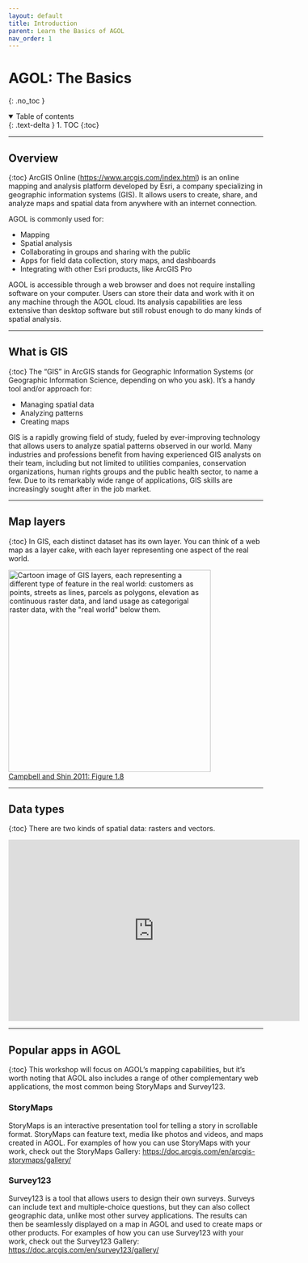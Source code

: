 ```yaml
---
layout: default
title: Introduction
parent: Learn the Basics of AGOL
nav_order: 1
---
```


# AGOL: The Basics
{: .no_toc }

<details open markdown="block">
  <summary>
    Table of contents
  </summary>
  {: .text-delta }
1. TOC
{:toc}
</details>

---

## Overview
{:toc}
ArcGIS Online (https://www.arcgis.com/index.html) is an online mapping and analysis platform developed by Esri, a company specializing in geographic information systems (GIS). It allows users to create, share, and analyze maps and spatial data from anywhere with an internet connection.

AGOL is commonly used for:
* Mapping
* Spatial analysis
* Collaborating in groups and sharing with the public
* Apps for field data collection, story maps, and dashboards
* Integrating with other Esri products, like ArcGIS Pro

AGOL is accessible through a web browser and does not require installing software on your computer. Users can store their data and work with it on any machine through the AGOL cloud. Its analysis capabilities are less extensive than desktop software but still robust enough to do many kinds of spatial analysis.

---

## What is GIS
{:toc}
The “GIS” in ArcGIS stands for Geographic Information Systems (or Geographic Information Science, depending on who you ask). It’s a handy tool and/or approach for:
* Managing spatial data
* Analyzing patterns
* Creating maps

GIS is a rapidly growing field of study, fueled by ever-improving technology that allows users to analyze spatial patterns observed in our world. Many industries and professions benefit from having experienced GIS analysts on their team, including but not limited to utilities companies, conservation organizations, human rights groups and the public health sector, to name a few. Due to its remarkably wide range of applications, GIS skills are increasingly sought after in the job market. 

---

## Map layers
{:toc}
In GIS, each distinct dataset has its own layer. You can think of a web map as a layer cake, with each layer representing one aspect of the real world.

<img src='https://saylordotorg.github.io/text_essentials-of-geographic-information-systems/section_05/f2619b76bb0d1d0f74b0e8d80ba33496.jpg' width='400' alt='Cartoon image of GIS layers, each representing a different type of feature in the real world: customers as points, streets as lines, parcels as polygons, elevation as continuous raster data, and land usage as categorigal raster data, with the "real world" below them.'>
<figcaption><a href="https://saylordotorg.github.io/text_essentials-of-geographic-information-systems/s05-03-geographic-information-systems.html">Campbell and Shin 2011: Figure 1.8</a></figcaption>

---

## Data types
{:toc}
There are two kinds of spatial data: rasters and vectors.

<iframe src="https://docs.google.com/presentation/d/e/2PACX-1vRT79POVj3VxRUv4pqA8s52srop5wXF8uzz1eOakGkzV4MqmK-BjTvNnlGPGceFxqgiL4yYJD-xgvqK/embed?start=false&loop=false&delayms=3000" frameborder="0" width="576" height="359" allowfullscreen="true" mozallowfullscreen="true" webkitallowfullscreen="true"></iframe>

---

## Popular apps in AGOL
{:toc}
This workshop will focus on AGOL’s mapping capabilities, but it’s worth noting that AGOL also includes a range of other complementary web applications, the most common being StoryMaps and Survey123.

### StoryMaps
StoryMaps is an interactive presentation tool for telling a story in scrollable format. StoryMaps can feature text, media like photos and videos, and maps created in AGOL. For examples of how you can use StoryMaps with your work, check out the StoryMaps Gallery: https://doc.arcgis.com/en/arcgis-storymaps/gallery/

### Survey123
Survey123 is a tool that allows users to design their own surveys. Surveys can include text and multiple-choice questions, but they can also collect geographic data, unlike most other survey applications. The results can then be seamlessly displayed on a map in AGOL and used to create maps or other products. For examples of how you can use Survey123 with your work, check out the Survey123 Gallery: https://doc.arcgis.com/en/survey123/gallery/ 
